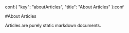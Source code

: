 conf:{
    "key": "aboutArticles",
    "title": "About Articles"
}:conf


#About Articles

Articles are purely static markdown documents.